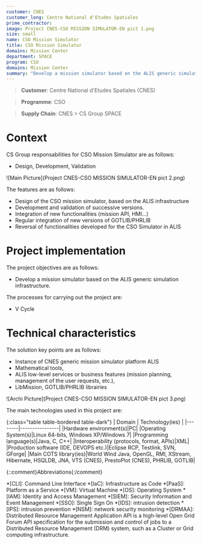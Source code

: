 ```yaml
---
customer: CNES
customer_long: Centre National d'Etudes Spatiales
prime_contractor: 
image: Project CNES-CSO MISSION SIMULATOR-EN pict 1.png
size: small
name: CSO Mission Simulator
title: CSO Mission Simulator
domains: Mission Center
department: SPACE
program: CSO
domains: Mission Center
summary: "Develop a mission simulator based on the ALIS generic simulation infrastructure."
---
```


> __Customer__\: Centre National d'Etudes Spatiales (CNES)

> __Programme__\: CSO

> __Supply Chain__\: CNES >  CS Group SPACE


# Context


CS Group responsabilities for CSO Mission Simulator are as follows:
* Design, Development, Validation

![Main Picture](Project CNES-CSO MISSION SIMULATOR-EN pict 2.png)

The features are as follows:
* Design of the CSO mission simulator, based on the ALIS infrastructure
* Development and validation of successive versions.
* Integration of new functionalities (mission API, HMI...)
* Regular integration of new versions of GOTLIB/PHRLIB
* Reversal of functionalities developed for the CSO Simulator in ALIS

# Project implementation

The project objectives are as follows:
* Develop a mission simulator based on the ALIS generic simulation infrastructure.

The processes for carrying out the project are:
* V Cycle

# Technical characteristics

The solution key points are as follows:
* Instance of CNES generic mission simulator platform ALIS
* Mathematical tools,
* ALIS low-level services or business features (mission planning, management of the user requests, etc.),
* LibMission,  GOTLIB/PHRLIB librairies

![Archi Picture](Project CNES-CSO MISSION SIMULATOR-EN pict 3.png)

The main technologies used in this project are:

{:class="table table-bordered table-dark"}
| Domain | Technology(ies) |
|--------|----------------|
|Hardware environment(s)|PC|
|Operating System(s)|Linux 64-bits, Windows XP/Windows 7|
|Programming language(s)|Java, C, C++|
|Interoperability (protocols, format, APIs)|XML|
|Production software (IDE, DEVOPS etc.)|Eclipse RCP, Testlink, SVN, GForge|
|Main COTS library(ies)|World Wind Java, OpenGL, RMI, XStream, Hibernate, HSQLDB, JNA, VTS (CNES), PrestoPlot (CNES), PHRLIB, GOTLIB|



{::comment}Abbreviations{:/comment}

*[CLI]: Command Line Interface
*[IaC]: Infrastructure as Code
*[PaaS]: Platform as a Service
*[VM]: Virtual Machine
*[OS]: Operating System
*[IAM]: Identity and Access Management
*[SIEM]: Security Information and Event Management
*[SSO]: Single Sign On
*[IDS]: intrusion detection
*[IPS]: intrusion prevention
*[NSM]: network security monitoring
*[DRMAA]: Distributed Resource Management Application API is a high-level Open Grid Forum API specification for the submission and control of jobs to a Distributed Resource Management (DRM) system, such as a Cluster or Grid computing infrastructure.
